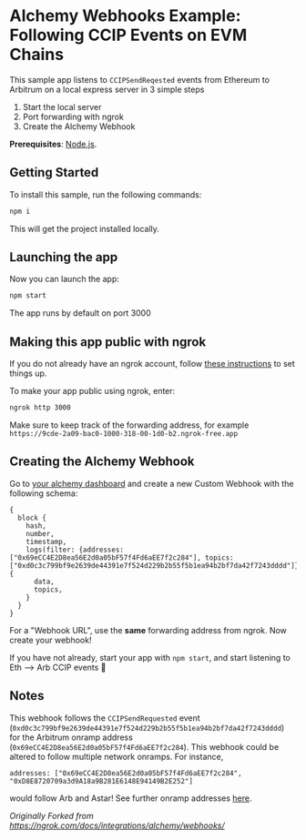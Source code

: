 # Alchemy Webhooks Example: Following CCIP Events on EVM Chains

This sample app listens to `CCIPSendReqested` events from Ethereum to Arbitrum on a local express server in 3 simple steps
1. Start the local server
2. Port forwarding with ngrok
3. Create the Alchemy Webhook

**Prerequisites**: [Node.js](https://nodejs.org/en/).

## Getting Started

To install this sample, run the following commands:

```bash
npm i
```

This will get the project installed locally.

## Launching the app

Now you can launch the app:

```bash
npm start
```

The app runs by default on port 3000

## Making this app public with ngrok

If you do not already have an ngrok account, follow [these instructions](https://ngrok.com/docs/integrations/alchemy/webhooks/#start-ngrok) to set things up. 

To make your app public using ngrok, enter:

```bash
ngrok http 3000
```

Make sure to keep track of the forwarding address, for example `https://9cde-2a09-bac0-1000-318-00-1d0-b2.ngrok-free.app`

## Creating the Alchemy Webhook
Go to [your alchemy dashboard](https://dashboard.alchemy.com/webhooks) and create a new Custom Webhook with the following schema:

```
{
  block {
    hash,
    number,
    timestamp,
    logs(filter: {addresses: ["0x69eCC4E2D8ea56E2d0a05bF57f4Fd6aEE7f2c284"], topics: ["0xd0c3c799bf9e2639de44391e7f524d229b2b55f5b1ea94b2bf7da42f7243dddd"]}) { 
      data,
      topics,
    }
  }
}
```
For a "Webhook URL", use the **same** forwarding address from ngrok. Now create your webhook!

If you have not already, start your app with `npm start`, and start listening to Eth --> Arb CCIP events 🚀

## Notes
This webhook follows the `CCIPSendRequested` event (`0xd0c3c799bf9e2639de44391e7f524d229b2b55f5b1ea94b2bf7da42f7243dddd`) for the Arbitrum onramp address (`0x69eCC4E2D8ea56E2d0a05bF57f4Fd6aEE7f2c284`). This webhook could be altered to follow multiple network onramps. For instance, 
```
addresses: ["0x69eCC4E2D8ea56E2d0a05bF57f4Fd6aEE7f2c284", "0xD8E8720709a3d9A18a9B281E6148E94149B2E252"]
``` 
would follow Arb and Astar! See further onramp addresses [here](https://docs.chain.link/ccip/directory/mainnet). 

*Originally Forked from https://ngrok.com/docs/integrations/alchemy/webhooks/*
